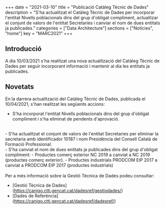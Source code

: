 +++
date        = "2021-03-10"
title       = "Publicació Catàleg Tècnic de Dades"
description = "S'ha actualitzat el Catàleg Tècnic de Dades per incorporar l'entitat Nivells poblacionals dins del grup d'obligat compliment, actualitzar el conjunt de valors de l'entitat Secretaries i canviar el nom de dues entitats ja publicades."
categories  = ["Data Architecture"]
sections    = ["Notícies", "home"]
key = "MARC2021"
+++

## Introducció

A dia 10/03/2021 s'ha realitzat una nova actualització del Catàleg Tècnic de Dades per seguir incorporant informació i mantenir al dia les entitats ja publicades.
 
## Novetats

En la darrera actualització del Catàleg Tècnic de Dades, publicada el 10/04/2021, s'han realitzat les següents accions:
<br>
- S'ha incorporat l'entitat Nivells poblacionals dins del grup d'obligat compliment i s'ha eliminat de pendents d'aprovació.
<br>
- S'ha actualitzat el conjunt de valors de l'entitat Secretaries per eliminar la secretaria amb identificador 10187 i nom Presidència del Consell Català de Formació Professional.
<br>
- S'ha canviat el nom de dues entitats ja publicades dins del grup d'obligat compliment:
  - Productes comerç exterior NC 2019 a canviat a NC 2019 (productes comerç exterior).
  - Productes industrials PRODCOM EIP 2017  a canviat a PRODCOM EIP 2017 (productes industrials)
<br>
<br>
Per a més informació sobre la Gestió Tècnica de Dades podeu consultar:

* [Gestió Tècnica de Dades] (https://canigo.ctti.gencat.cat/dadesref/gestiodades/)
* [Dades de Referència] (https://canigo.ctti.gencat.cat/dadesref/dadesref/)


